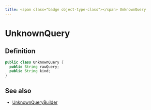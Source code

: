 ```yaml
---
title: <span class="badge object-type-class"></span> UnknownQuery
---
```

# <span class="badge object-type-class"></span> UnknownQuery

## Definition

```java
public class UnknownQuery {
  public String rawQuery;
  public String kind;
}
```
## See also

 * <span class="badge builder"></span> [UnknownQueryBuilder](./builder-UnknownQueryBuilder.md)
